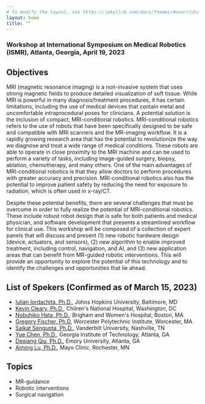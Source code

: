 ```yaml
---
# To modify the layout, see https://jekyllrb.com/docs/themes/#overriding-theme-defaults
layout: home
title: ""
---
```


### Workshop at International Symposium on Medical Robotics (ISMR), Atlanta, Georgia, April 19, 2023


## Objectives

MRI (magnetic resonance imaging) is a non-invasive system that uses strong magnetic fields to produce detailed visualization of soft tissue. While MRI is powerful in many diagnosis/treatment procedures, it has certain limitations, including the use of medical devices that contain metal and uncomfortable intraprocedural poses for clinicians. A potential solution is the inclusion of compact, MRI-conditional robotics. MRI-conditional robotics refers to the use of robots that have been specifically designed to be safe and compatible with MRI scanners and the MR-imaging workflow. It is a rapidly growing research area that has the potential to revolutionize the way we diagnose and treat a wide range of medical conditions. These robots are able to operate in close proximity to the MRI machine and can be used to perform a variety of tasks, including image-guided surgery, biopsy, ablation, chemotherapy, and many others. One of the main advantages of MRI-conditional robotics is that they allow doctors to perform procedures with greater accuracy and precision. MRI-conditional robotics also has the potential to improve patient safety by reducing the need for exposure to radiation, which is often used in x-ray/CT.

Despite these potential benefits, there are several challenges that must be overcome in order to fully realize the potential of MRI-conditional robotics. These include robust robot design that is safe for both patients and medical physician, and software development that presents a streamlined workflow for clinical use. This workshop will be composed of a collection of expert panels that will discuss and present (1) new robotic hardware design (device, actuators, and sensors), (2) new algorithm to enable improved treatment, including control, navigation, and AI, and (3) new application areas that can benefit from MR-guided robotic interventions. This will provide an opportunity to explore the potential of this technology and to identify the challenges and opportunities that lie ahead.


## List of Spekers (Confirmed as of March 15, 2023)
- [Iulian Iordachita, Ph.D.](https://engineering.jhu.edu/faculty/iulian-iordachita/), Johns Hopkins University, Baltimore, MD
- [Kevin Cleary, Ph.D.](https://childrensnational.org/research/people/kevin-cleary), Chilren's National Hospital, Washington, DC
- [Nobuhiko Hata, Ph.D.](https://projects.iq.harvard.edu/snr/people/nobuhiko-hata), Brigham and Women's Hospital, Boston, MA
- [Gregory Fischer, Ph.D](https://www.wpi.edu/people/faculty/gfischer), Worcester Polytechnic Institute, Worcester, MA
- [Saikat Sengupta, Ph.D.](https://www.vumc.org/radiology/index.php/person/saikat-t-sengupta-phd), Vanderbilt University, Nashville, TN 
- [Yue Chen, Ph.D.](https://research.gatech.edu/yue-chen), Georgia Institute of Technology, Atlanta, GA
- [Deqiang Qiu, Ph.D.](https://www.cores.emory.edu/csic/about/faculty-staff/qiu-deqiang.html), Emory University, Atlanta, GA
- [Aiming Lu, Ph.D.](https://www.mayoclinic.org/biographies/lu-aiming-ph-d/bio-20178259), Mayo Clinic, Rochester, MN


## Topics
- MR-guidance
- Robotic interventions
- Surgical navigation


